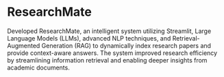 # ResearchMate
 Developed ResearchMate, an intelligent system utilizing Streamlit, Large Language Models (LLMs), advanced NLP techniques, 
and Retrieval-Augmented Generation (RAG) to dynamically index research papers and provide context-aware answers. The 
system improved research efficiency by streamlining information retrieval and enabling deeper insights from academic 
documents.
